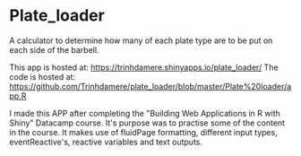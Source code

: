 # Plate_loader
A calculator to determine how many of each plate type are to be put on each side of the barbell. 

This app is hosted at: https://trinhdamere.shinyapps.io/plate_loader/
</b>
The code is hosted at: https://github.com/Trinhdamere/plate_loader/blob/master/Plate%20loader/app.R

I made this APP after completing the "Building Web Applications in R with Shiny" Datacamp course. 
It's purpose was to practise some of the content in the course. It makes use of fluidPage formatting, different input types, eventReactive's, reactive variables and text outputs. 
